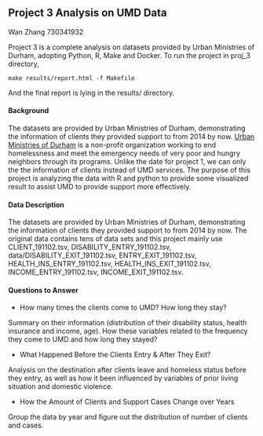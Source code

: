 ## Project 3 Analysis on UMD Data

Wan Zhang 730341932

Project 3 is a complete analysis on datasets provided by Urban Ministries of Durham, adopting Python, R, Make and Docker. To run the project in proj_3 directory, 

```
make results/report.html -f Makefile
```

And the final report is lying in the results/ directory.

#### Background

The datasets are provided by Urban Ministries of Durham, demonstrating the information of clients they provided support to from 2014 by now. [Urban Ministries of Durham](https://umdurham.org/who-we-are.html "Markdown") is a non-profit organization working to end homelessness and meet the emergency needs of very poor and hungry neighbors through its programs. Unlike the date for project 1, we can only the the information of clients instead of UMD services. The purpose of this project is analyzing the data with R and python to provide some visualized result to assist UMD to provide support more effectively.

#### Data Description

The datasets are provided by Urban Ministries of Durham, demonstrating the information of clients they provided support to from 2014 by now. The original data contains tens of data sets and this project mainly use CLIENT_191102.tsv, DISABILITY_ENTRY_191102.tsv, data/DISABILITY_EXIT_191102.tsv, ENTRY_EXIT_191102.tsv, HEALTH_INS_ENTRY_191102.tsv, HEALTH_INS_EXIT_191102.tsv, INCOME_ENTRY_191102.tsv, INCOME_EXIT_191102.tsv.

#### Questions to Answer

* How many times the clients come to UMD? How long they stay? 

Summary on their information (distribution of their disability status, health insurance and income, age). How these variables related to the frequency they come to UMD and how long they stayed?

* What Happened Before the Clients Entry & After They Exit?

Analysis on the destination after clients leave and homeless status before they entry, as well as how it been influenced by variables of prior living situation and domestic violence.

* How the Amount of Clients and Support Cases Change over Years

Group the data by year and figure out the distribution of number of clients and cases.